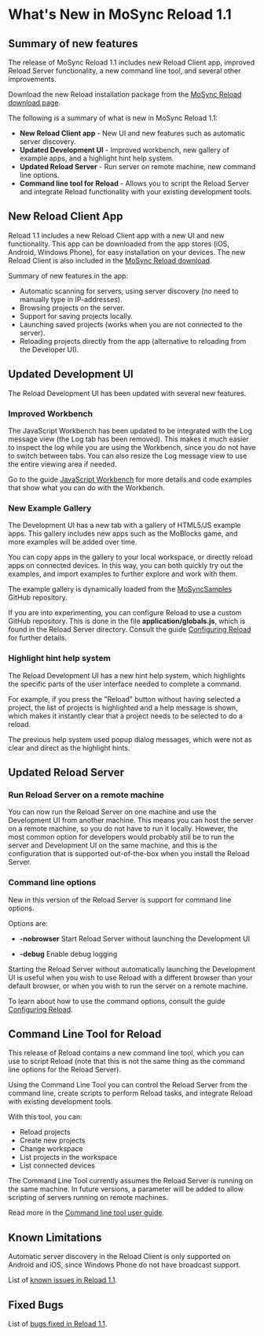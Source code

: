 <!-- <mosyncheadertags>
<meta name="description" content="MoSync Reload 1.1 Release Notes." />
<meta name="keywords" content="mobile development,dev,sdk,ide,apps,mobile,apps,android,ios,iphone,ipad,mobile,open source,application,ide,cross
platform,programming,mosync,,reload,mosync reload,native ui,nativeui" />
<title>What's New in MoSync Reload 1.1</title>
</mosyncheadertags> -->

<style>
.screenshot
{
  width: 240px;
  height: 400px;
}
</style>

# What's New in MoSync Reload 1.1

## Summary of new features

The release of MoSync Reload 1.1  includes new Reload Client app, improved Reload Server functionality, a new command line tool, and several other improvements.

Download the new Reload installation package from the [MoSync Reload download page](http://www.mosync.com/download/reload).

The following is a summary of what is new in MoSync Reload 1.1:

* **New Reload Client app** - New UI and new features such as automatic server discovery.
* **Updated Development UI** - Improved workbench, new gallery of example apps, and a highlight hint help system.
* **Updated Reload Server** - Run server on remote machine, new command line options.
* **Command line tool for Reload** - Allows you to script the Reload Server and integrate Reload functionality with your existing development tools.

## New Reload Client App

Reload 1.1 includes a new Reload Client app with a new UI and new functionality. This app can be downloaded from the app stores (iOS, Android, Windows Phone), for easy installation on your devices. The new Reload Client is also included in the [MoSync Reload download](http://www.mosync.com/download/reload).

Summary of new features in the app:

* Automatic scanning for servers, using server discovery (no need to manually type in IP-addresses).
* Browsing projects on the server.
* Support for saving projects locally.
* Launching saved projects (works when you are not connected to the server).
* Reloading projects directly from the app (alternative to reloading from the Developer UI).

<!--
Read more about these new features in the [Reload Client guide](TEMPLATE_DOC_PATH/reload/guides/tools/reload-client/index.html).
-->

## Updated Development UI

The Reload Development UI has been updated with several new features.

### Improved Workbench

The JavaScript Workbench has been updated to be integrated with the Log message view (the Log tab has been removed). This makes it much easier to inspect the log while you are using the Workbench, since you do not have to switch between tabs. You can also resize the Log message view to use the entire viewing area if needed.

Go to the guide [JavaScript Workbench](TEMPLATE_DOC_PATH/reload/guides/tools/using-javascript-workbench/index.html) for more details and code examples that show what you can do with the Workbench.

### New Example Gallery

The Development UI has a new tab with a gallery of HTML5/JS example apps. This gallery includes new apps such as the MoBlocks game, and more examples will be added over time.

You can copy apps in the gallery to your local workspace, or directly reload apps on connected devices. In this way, you can both quickly try out the examples, and import examples to further explore and work with them.

The example gallery is dynamically loaded from the [MoSyncSamples](https://github.com/MoSyncSamples) GitHub repository.

If you are into experimenting, you can configure Reload to use a custom GitHub repository. This is done in the file **application/globals.js**, which is found in the Reload Server directory. Consult the guide [Configuring Reload](TEMPLATE_DOC_PATH/reload/guides/tools/configuring-reload/index.html) for further details.

### Highlight hint help system

The Reload Development UI has a new hint help system, which highlights the specific parts of the user interface needed to complete a command.

For example, if you press the "Reload" button without having selected a project, the list of projects is highlighted and a help message is shown, which makes it instantly clear that a project needs to be selected to do a reload.

The previous help system used popup dialog messages, which were not as clear and direct as the highlight hints.

## Updated Reload Server

### Run Reload Server on a remote machine

You can now run the Reload Server on one machine and use the Development UI from another machine. This means you can host the server on a remote machine, so you do not have to run it locally. However, the most common option for developers would probably still be to run the server and Development UI on the same machine, and this is the configuration that is supported out-of-the-box when you install the Reload Server.

### Command line options

New in this version of the Reload Server is support for command line options.

Options are:

* **-nobrowser** Start Reload Server without launching the Development UI

* **-debug** Enable debug logging

Starting the Reload Server without automatically launching the Development UI is useful when you wish to use Reload with a different browser than your default browser, or when you wish to run the server on a remote machine.

To learn about how to use the command options, consult the guide [Configuring Reload](TEMPLATE_DOC_PATH/reload/guides/tools/configuring-reload/index.html).

## Command Line Tool for Reload

This release of Reload contains a new command line tool, which you can use to script Reload (note that this is not the same thing as the command line options for the Reload Server).

Using the Command Line Tool you can control the Reload Server from the command line, create scripts to perform Reload tasks, and integrate Reload with existing development tools.

With this tool, you can:

* Reload projects
* Create new projects
* Change workspace
* List projects in the workspace
* List connected devices

The Command Line Tool currently assumes the Reload Server is running on the same machine. In future versions, a parameter will be added to allow scripting of servers running on remote machines.

Read more in the [Command line tool user guide](TEMPLATE_DOC_PATH/reload/guides/tools/reload-command-line-tool/index.html).

<!-- **TODO: Guide for sublime plugin?** -->

## Known Limitations

Automatic server discovery in the Reload Client is only supported on Android and iOS, since Windows Phone do not have broadcast support.

List of [known issues in Reload 1.1](http://jira.mosync.com/secure/IssueNavigator.jspa?mode=hide&requestId=11220).

## Fixed Bugs

List of [bugs fixed in Reload 1.1](http://jira.mosync.com/secure/IssueNavigator.jspa?mode=hide&requestId=11221).
